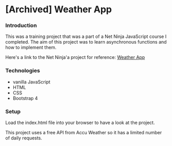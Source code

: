 # [Archived] Weather App 

### Introduction 
This was a training project that was a part of a Net Ninja JavaScript course I completed.  The aim of this project was to learn asynchronous functions and how to implement them.

Here's a link to the Net Ninja'a project for reference: [Weather App](https://github.com/iamshaunjp/modern-javascript/tree/lesson-100)

### Technologies 

* vanilla JavaScript
* HTML
* CSS
* Bootstrap 4

### Setup 

Load the index.html file into your browser to have a look at the project. 

This project uses a free API from Accu Weather so it has a limited number of daily requests. 
